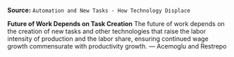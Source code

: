 **Source:** `Automation and New Tasks - How Technology Displace`

**Future of Work Depends on Task Creation**
The future of work depends on the creation of new tasks and other technologies that raise the labor intensity of production and the labor share, ensuring continued wage growth commensurate with productivity growth. — Acemoglu and Restrepo
```
